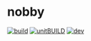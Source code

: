 # nobby
[![build](https://github.com/NoobBugHunter/nobby/actions/workflows/build.yml/badge.svg)](https://github.com/NoobBugHunter/nobby/actions/workflows/build.yml)
[![unitBUILD](https://github.com/NoobBugHunter/nobby/actions/workflows/unit.yml/badge.svg)](https://github.com/NoobBugHunter/nobby/actions/workflows/unit.yml)
[![dev](https://github.com/NoobBugHunter/nobby/actions/workflows/dev.yml/badge.svg)](https://github.com/NoobBugHunter/nobby/actions/workflows/dev.yml)
